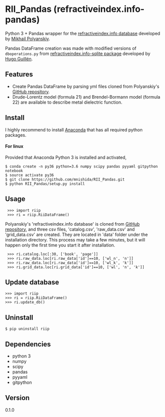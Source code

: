 # RII_Pandas (refractiveindex.info-pandas)
Python 3 + Pandas wrapper for the [refractiveindex.info database](http://refractiveindex.info/) developed by [Mikhail Polyanskiy](https://github.com/polyanskiy).

Pandas DataFrame creation was made with modified versions of `dboperations.py` from [refractiveindex.info-sqlite package](https://github.com/HugoGuillen/refractiveindex.info-sqlite) developed by [Hugo Guillén](https://github.com/HugoGuillen).

## Features
- Create Pandas DataFrame by parsing yml files cloned from Polyanskiy's  [GitHub repository](https://github.com/polyanskiy/refractiveindex.info-database).
- Drude-Lorentz model (formula 21) and Brendel-Bormann model (formula 22) are available to describe metal dielectric function.


## Install
I highly recommend to install [Anaconda](https://www.continuum.io/downloads) that has all required python packages.

#### For linux
Provided that Anaconda Python 3 is installed and activated,
```
$ conda create -n py36 python=3.6 numpy scipy pandas pyyaml gitpython notebook
$ source activate py36
$ git clone https://github.com/mnishida/RII_Pandas.git
$ python RII_Pandas/setup.py install
```

## Usage
```
 >>> import riip
 >>> ri = riip.RiiDataFrame()
```  
Polyanskiy's 'refractiveindex.info database' is cloned from [GitHub repository](https://github.com/polyanskiy/refractiveindex.info-database),
and three csv files, 'catalog.csv', 'raw_data.csv' and 'grid_data.csv' are created.
They are located in 'data' folder under the installation directory.
This process may take a few minutes, but it will happen only the first time you start it after installation.
```
 >>> ri.catalog.loc[:30, ['book', 'page']]
 >>> ri.raw_data.loc[ri.raw_data['id']==10, ['wl_n', 'n']]  
 >>> ri.raw_data.loc[ri.raw_data['id']==10, ['wl_k', 'k']]
 >>> ri.grid_data.loc[ri.grid_data['id']==10, ['wl', 'n', 'k']]
```

## Update database
```
>>> import riip
>>> ri = riip.RiiDataFrame()  
>>> ri.update_db()  
```

## Uninstall
```
$ pip uninstall riip
```

## Dependencies
- python 3
- numpy
- scipy
- pandas
- pyyaml
- gitpython

## Version
0.1.0
